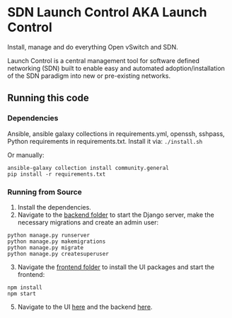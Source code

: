 # SDN Launch Control AKA Launch Control
Install, manage and do everything Open vSwitch and SDN.

Launch Control is a central management tool for software defined networking (SDN) built to enable easy and automated adoption/installation of the SDN paradigm into new or pre-existing networks.

## Running this code

### Dependencies
Ansible, ansible galaxy collections in requirements.yml, openssh, sshpass, Python requirements in requirements.txt. Install it via:
```./install.sh```

Or manually:
```
ansible-galaxy collection install community.general
pip install -r requirements.txt
```

### Running from Source
1. Install the dependencies.
2. Navigate to the [backend folder](backend/control_center) to start the Django server, make the necessary migrations and create an admin user:
```
python manage.py runserver
python manage.py makemigrations
python manage.py migrate
python manage.py createsuperuser
```
3. Navigate the [frontend folder](ui/control-center) to install the UI packages and start the frontend:
```
npm install
npm start
```
5. Navigate to the UI [here](http://localhost:3000) and the backend [here](http://127.0.0.1:8000/admin).
